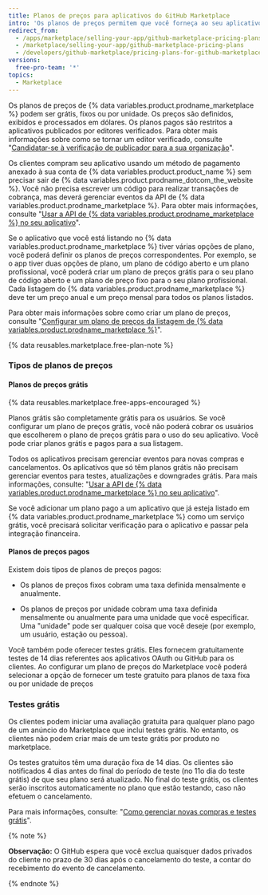 ```yaml
---
title: Planos de preços para aplicativos do GitHub Marketplace
intro: 'Os planos de preços permitem que você forneça ao seu aplicativo diferentes níveis de serviço ou recursos. Você pode oferecer até 10 planos de preços na sua listagem do {% data variables.product.prodname_marketplace %}.'
redirect_from:
  - /apps/marketplace/selling-your-app/github-marketplace-pricing-plans/
  - /marketplace/selling-your-app/github-marketplace-pricing-plans
  - /developers/github-marketplace/pricing-plans-for-github-marketplace-apps
versions:
  free-pro-team: '*'
topics:
  - Marketplace
---
```

Os planos de preços de {% data variables.product.prodname_marketplace %} podem ser grátis, fixos ou por unidade. Os preços são definidos, exibidos e processados em dólares. Os planos pagos são restritos a aplicativos publicados por editores verificados. Para obter mais informações sobre como se tornar um editor verificado, consulte "[Candidatar-se à verificação de publicador para a sua organização](/developers/github-marketplace/applying-for-publisher-verification-for-your-organization)".

Os clientes compram seu aplicativo usando um método de pagamento anexado à sua conta de {% data variables.product.product_name %} sem precisar sair de {% data variables.product.prodname_dotcom_the_website %}. Você não precisa escrever um código para realizar transações de cobrança, mas deverá gerenciar eventos da API de {% data variables.product.prodname_marketplace %}. Para obter mais informações, consulte "[Usar a API de {% data variables.product.prodname_marketplace %} no seu aplicativo](/developers/github-marketplace/using-the-github-marketplace-api-in-your-app)".

Se o aplicativo que você está listando no {% data variables.product.prodname_marketplace %} tiver várias opções de plano, você poderá definir os planos de preços correspondentes. Por exemplo, se o app tiver duas opções de plano, um plano de código aberto e um plano profissional, você poderá criar um plano de preços grátis para o seu plano de código aberto e um plano de preço fixo para o seu plano profissional. Cada listagem do {% data variables.product.prodname_marketplace %} deve ter um preço anual e um preço mensal para todos os planos listados.

Para obter mais informações sobre como criar um plano de preços, consulte "[Configurar um plano de preços da listagem de {% data variables.product.prodname_marketplace %}](/marketplace/listing-on-github-marketplace/setting-a-github-marketplace-listing-s-pricing-plan/)".

{% data reusables.marketplace.free-plan-note %}

### Tipos de planos de preços

#### Planos de preços grátis

{% data reusables.marketplace.free-apps-encouraged %}

Planos grátis são completamente grátis para os usuários. Se você configurar um plano de preços grátis, você não poderá cobrar os usuários que escolherem o plano de preços grátis para o uso do seu aplicativo. Você pode criar planos grátis e pagos para a sua listagem.

Todos os aplicativos precisam gerenciar eventos para novas compras e cancelamentos. Os aplicativos que só têm planos grátis não precisam gerenciar eventos para testes, atualizações e downgrades grátis. Para mais informações, consulte: "[Usar a API de {% data variables.product.prodname_marketplace %} no seu aplicativo](/developers/github-marketplace/using-the-github-marketplace-api-in-your-app)".

Se você adicionar um plano pago a um aplicativo que já esteja listado em {% data variables.product.prodname_marketplace %} como um serviço grátis, você precisará solicitar verificação para o aplicativo e passar pela integração financeira.

#### Planos de preços pagos

Existem dois tipos de planos de preços pagos:

- Os planos de preços fixos cobram uma taxa definida mensalmente e anualmente.

- Os planos de preços por unidade cobram uma taxa definida mensalmente ou anualmente para uma unidade que você especificar. Uma "unidade" pode ser qualquer coisa que você deseje (por exemplo, um usuário, estação ou pessoa).

Você também pode oferecer testes grátis. Eles fornecem gratuitamente testes de 14 dias referentes aos aplicativos OAuth ou GitHub para os clientes. Ao configurar um plano de preços do Marketplace você poderá selecionar a opção de fornecer um teste gratuito para planos de taxa fixa ou por unidade de preços

### Testes grátis

Os clientes podem iniciar uma avaliação gratuita para qualquer plano pago de um anúncio do Marketplace que inclui testes grátis. No entanto, os clientes não podem criar mais de um teste grátis por produto no marketplace.

Os testes gratuitos têm uma duração fixa de 14 dias. Os clientes são notificados 4 dias antes do final do período de teste (no 11o dia do teste grátis) de que seu plano será atualizado. No final do teste grátis, os clientes serão inscritos automaticamente no plano que estão testando, caso não efetuem o cancelamento.

Para mais informações, consulte: "[Como gerenciar novas compras e testes grátis](/developers/github-marketplace/handling-new-purchases-and-free-trials/)".

{% note %}

**Observação:** O GitHub espera que você exclua quaisquer dados privados do cliente no prazo de 30 dias após o cancelamento do teste, a contar do recebimento do evento de cancelamento.

{% endnote %}
